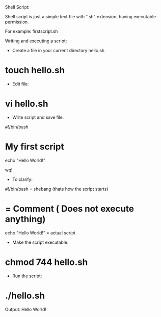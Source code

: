 Shell Script:

Shell script is just a simple text file with ".sh" 
extension, having executable permission.

For example: firstscript.sh



Writing and executing a script:

- Create a file in your current directory hello.sh.

# touch hello.sh

- Edit file:

# vi hello.sh

- Write script and save file.

#!/bin/bash
# My first script

echo "Hello World!"

wq!

- To clarify: 

#!/bin/bash = shebang (thats how the script starts)
# = Comment ( Does not execute anything)
echo "Hello World!" =  actual script



- Make the script executable:
# chmod 744 hello.sh


- Run the script:
# ./hello.sh


Output:
Hello World!












